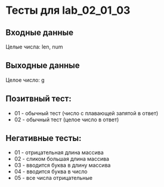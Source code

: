# Тесты для lab_02_01_03

## Входные данные
Целые числа: len, num

## Выходные данные
Целое число: g

## Позитвный тест:
- 01 - обычный тест (число с плавающей запятой в ответ)
- 02 - обычный тест (целое число в ответ)

## Негативные тесты:
- 01 - отрицательная длина массива
- 02 - сликом большая длина массива
- 03 - вводится буква в длину массива
- 04 - вводится буква в число
- 05 - все числа отрицательные
